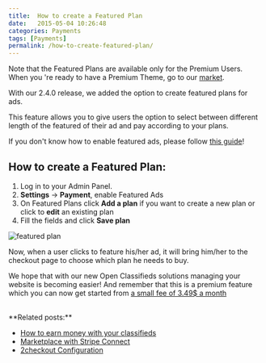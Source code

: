 ```yaml
---
title:  How to create a Featured Plan
date:   2015-05-04 10:26:48
categories: Payments
tags: [Payments]
permalink: /how-to-create-featured-plan/
---
```

Note that the Featured Plans are available only for the Premium Users. When you 're ready to have a Premium Theme, go to our [market](http://open-classifieds.com/market/).

With our 2.4.0 release, we added the option to create featured plans for ads.

This feature allows you to give users the option to select between different length of the featured of their ad and pay according to your plans.

If you don't know how to enable featured ads, please follow [this guide](http://docs.yclas.com/setup-payment-gateways/)!


## How to create a Featured Plan:

1. Log in to your Admin Panel.
2. **Settings** -> **Payment**, enable Featured Ads
3. On Featured Plans click **Add a plan** if you want to create a new plan or click to **edit** an existing plan  
4. Fill the fields and click **Save plan**

![featured plan](//docs.yclas.com/images/featuredplans.png)

Now, when a user clicks to feature his/her ad, it will bring him/her to the checkout page to choose which plan he needs to buy.

We hope that with our new Open Classifieds solutions managing your website is becoming easier! And remember that this is a premium feature which you can now get started from [a small fee of 3.49$ a month](http://open-classifieds.com/hosting/)

<br>
**Related posts:**

+ [How to earn money with your classifieds](http://docs.yclas.com/how-to-earn-money/)
+ [Marketplace with Stripe Connect](http://docs.yclas.com/stripe-connection/)
+ [2checkout Configuration](http://docs.yclas.com/2checkout-configuration/)